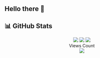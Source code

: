 ## Hello there 👋
## 📊 GitHub Stats
<p align="center">
  <img src="https://github-readme-stats.vercel.app/api?username=Nouzaria&theme=radical&hide_border=false&include_all_commits=false&count_private=false" />
  <img src="https://github-readme-streak-stats.herokuapp.com/?user=Nouzaria&theme=radical&hide_border=false" />
  <img src="https://github-profile-trophy.vercel.app/?username=nouzaria&theme=radical" /><br/>
  Views Count <br/>
  <a href="https://count.getloli.com/"><img src="https://count.getloli.com/@:Nouzaria?name=%3ANouzaria&theme=booru-lewd&padding=7&offset=0&align=top&scale=1&pixelated=1&darkmode=auto"/></a><br/>
</p>

<!--
**Nouzaria/Nouzaria** is a ✨ _special_ ✨ repository because its `README.md` (this file) appears on your GitHub profile.

Here are some ideas to get you started:

- 🔭 I’m currently working on ...
- 🌱 I’m currently learning ...
- 👯 I’m looking to collaborate on ...
- 🤔 I’m looking for help with ...
- 💬 Ask me about ...
- 📫 How to reach me: ...
- 😄 Pronouns: ...
- ⚡ Fun fact: ...
-->

